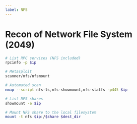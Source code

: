 ```yaml
---
label: NFS
---
```


# Recon of Network File System (2049)

```bash
# List RPC services (NFS included)
rpcinfo -p $ip

# Metasploit
scanner/nfs/nfsmount

# Automated scan
nmap --script nfs-ls,nfs-showmount,nfs-statfs -p445 $ip

# List NFS shares
showmount -e $ip 

# Mount NFS share to the local filesystem
mount -t nfs $ip:/$share $dest_dir          
```
